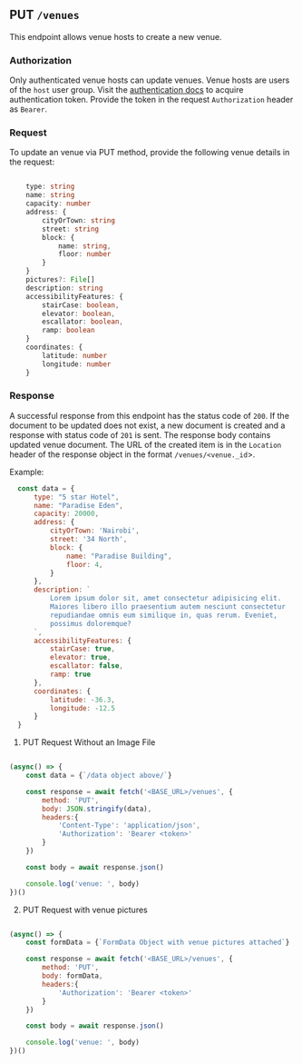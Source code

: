 ## PUT `/venues`

This endpoint allows venue hosts to create a new venue.

### Authorization
Only authenticated venue hosts can update venues. Venue hosts are users of the `host` user group. Visit the [authentication docs](../authentication/authentication.md) to acquire authentication token. Provide the token in the request `Authorization` header as `Bearer`.

### Request
To update an venue via PUT method, provide the following venue details in the request:

```typescript

    type: string
    name: string
    capacity: number
    address: {
        cityOrTown: string
        street: string
        block: {
            name: string,
            floor: number
        }
    }
    pictures?: File[]
    description: string
    accessibilityFeatures: {
        stairCase: boolean,
        elevator: boolean,
        escallator: boolean,
        ramp: boolean
    }
    coordinates: {
        latitude: number
        longitude: number
    }

```


### Response

A successful response from this endpoint has the status code of `200`. If the document to be updated does not exist, a new document is created and a response with status code of `201` is sent. The response body contains updated venue document. The URL of the created item is in the `Location` header of the response object in the format `/venues/<venue._id`>.


Example:

  ```javascript
    const data = {
        type: "5 star Hotel",
        name: "Paradise Eden",
        capacity: 20000,
        address: {
            cityOrTown: 'Nairobi',
            street: '34 North',
            block: {
                name: "Paradise Building",
                floor: 4,
            }
        },
        description: `
            Lorem ipsum dolor sit, amet consectetur adipisicing elit. 
            Maiores libero illo praesentium autem nesciunt consectetur 
            repudiandae omnis eum similique in, quas rerum. Eveniet, 
            possimus doloremque?
        `,
        accessibilityFeatures: {
            stairCase: true,
            elevator: true,
            escallator: false,
            ramp: true
        },
        coordinates: {
            latitude: -36.3,
            longitude: -12.5
        }
    }
```

1. PUT Request Without an Image File

```javascript

(async() => {
    const data = {`/data object above/`}

    const response = await fetch('<BASE_URL>/venues', {
        method: 'PUT',
        body: JSON.stringify(data),
        headers:{
            'Content-Type': 'application/json',
            'Authorization': 'Bearer <token>'
        }
    })

    const body = await response.json()

    console.log('venue: ', body)
})()
```

2. PUT Request with venue pictures

```javascript

(async() => {
    const formData = {`FormData Object with venue pictures attached`}

    const response = await fetch('<BASE_URL>/venues', {
        method: 'PUT',
        body: formData,
        headers:{
            'Authorization': 'Bearer <token>'
        }
    })

    const body = await response.json()

    console.log('venue: ', body)
})()
```